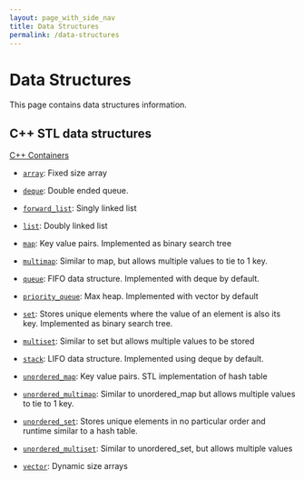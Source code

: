 ```yaml
---
layout: page_with_side_nav
title: Data Structures
permalink: /data-structures
---
```


# Data Structures
This page contains data structures information. 

## C++ STL data structures 
[C++ Containers](https://www.cplusplus.com/reference/array/)
- [`array`](./array/): Fixed size array

- [`deque`](./queue/): Double ended queue.

- [`forward_list`](./list): Singly linked list

- [`list`](./list): Doubly linked list

- [`map`](./tree): Key value pairs. Implemented as binary search tree
- [`multimap`](./tree): Similar to map, but allows multiple values to tie to 1 key. 

- [`queue`](./queue/): FIFO data structure. Implemented with deque by default.
- [`priority_queue`](./queue/): Max heap. Implemented with vector by default

- [`set`](./tree): Stores unique elements where the value of an element is also its key. Implemented as binary search tree.
- [`multiset`](./tree): Similar to set but allows multiple values to be stored

- [`stack`](./stack): LIFO data structure. Implemented using deque by default.

- [`unordered_map`](./hash-table/): Key value pairs. STL implementation of hash table
- [`unordered_multimap`](./hash-table/): Similar to unordered_map but allows multiple values to tie to 1 key.

- [`unordered_set`](./hash-table/): Stores unique elements in no particular order and runtime similar to a hash table.
- [`unordered_multiset`](./hash-table/): Similar to unordered_set, but allows multiple values

- [`vector`](./array/): Dynamic size arrays